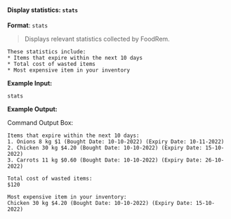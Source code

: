 <!-- markdownlint-disable-file first-line-h1 -->
#### Display statistics: `stats` 

<!-- TODO: Update after Richard's PR on statistics -->

**Format**: `stats`

> Displays relevant statistics collected by FoodRem.

```note
These statistics include:
* Items that expire within the next 10 days
* Total cost of wasted items
* Most expensive item in your inventory
```

**Example Input:**

```text
stats
```

**Example Output:**

Command Output Box:

```text
Items that expire within the next 10 days:
1. Onions 8 kg $1 (Bought Date: 10-10-2022) (Expiry Date: 10-11-2022)
2. Chicken 30 kg $4.20 (Bought Date: 10-10-2022) (Expiry Date: 15-10-2022)
3. Carrots 11 kg $0.60 (Bought Date: 10-10-2022) (Expiry Date: 26-10-2022)

Total cost of wasted items:
$120

Most expensive item in your inventory:
Chicken 30 kg $4.20 (Bought Date: 10-10-2022) (Expiry Date: 15-10-2022)

```